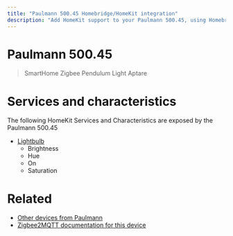 ```yaml
---
title: "Paulmann 500.45 Homebridge/HomeKit integration"
description: "Add HomeKit support to your Paulmann 500.45, using Homebridge, Zigbee2MQTT and homebridge-z2m."
---
```

<!---
This file has been GENERATED using src/docgen/docgen.ts
DO NOT EDIT THIS FILE MANUALLY!
-->
# Paulmann 500.45
> SmartHome Zigbee Pendulum Light Aptare


# Services and characteristics
The following HomeKit Services and Characteristics are exposed by
the Paulmann 500.45

* [Lightbulb](../../light.md)
  * Brightness
  * Hue
  * On
  * Saturation


# Related
* [Other devices from Paulmann](../index.md#paulmann)
* [Zigbee2MQTT documentation for this device](https://www.zigbee2mqtt.io/devices/500.45.html)